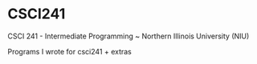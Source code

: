 # CSCI241
CSCI 241 - Intermediate Programming ~ Northern Illinois University (NIU)

Programs I wrote for csci241 + extras
